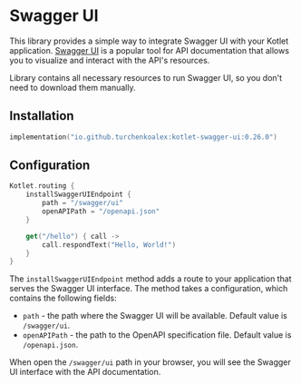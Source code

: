 # Swagger UI

This library provides a simple way to integrate Swagger UI with your Kotlet application. [Swagger UI](https://swagger.io/tools/swagger-ui/) is a popular tool for
API documentation that allows you to visualize and interact with the API's resources.

Library contains all necessary resources to run Swagger UI, so you don't need to download them manually.

## Installation

```kotlin
implementation("io.github.turchenkoalex:kotlet-swagger-ui:0.26.0")
```

## Configuration

```kotlin
Kotlet.routing {
    installSwaggerUIEndpoint {
        path = "/swagger/ui"
        openAPIPath = "/openapi.json"
    }

    get("/hello") { call ->
        call.respondText("Hello, World!")
    }
}
```

The `installSwaggerUIEndpoint` method adds a route to your application that serves the Swagger UI interface. The method
takes a configuration, which contains the following fields:
* `path` - the path where the Swagger UI will be available. Default value is `/swagger/ui`.
* `openAPIPath` - the path to the OpenAPI specification file. Default value is `/openapi.json`.

When open the `/swagger/ui` path in your browser, you will see the Swagger UI interface with the API documentation.
